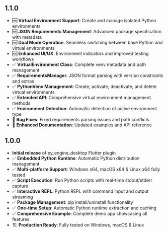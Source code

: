 ## 1.1.0

* 🆕 **Virtual Environment Support**: Create and manage isolated Python environments
* 🆕 **JSON Requirements Management**: Advanced package specification with metadata
* 🆕 **Dual Mode Operation**: Seamless switching between base Python and virtual environments
* 🆕 **Enhanced UI/UX**: Environment indicators and improved testing workflows
* ✅ **VirtualEnvironment Class**: Complete venv metadata and path management
* ✅ **RequirementsManager**: JSON format parsing with version constraints and extras
* ✅ **PythonVenv Management**: Create, activate, deactivate, and delete virtual environments
* ✅ **Extended API**: Comprehensive virtual environment management methods
* ✅ **Environment Detection**: Automatic detection of active environment type
* 🔧 **Bug Fixes**: Fixed requirements parsing issues and path conflicts
* 📖 **Enhanced Documentation**: Updated examples and API reference

## 1.0.0

* **Initial release** of py_engine_desktop Flutter plugin
* ✅ **Embedded Python Runtime**: Automatic Python distribution management
* ✅ **Multi-platform Support**: Windows x64, macOS x64 & Linux x64 fully tested
* ✅ **Script Execution**: Run Python scripts with real-time stdout/stderr capture
* ✅ **Interactive REPL**: Python REPL with command input and output streaming
* ✅ **Package Management**: pip install/uninstall functionality
* ✅ **One-time Setup**: Automatic Python runtime extraction and caching
* ✅ **Comprehensive Example**: Complete demo app showcasing all features
* 🏗️ **Production Ready**: Fully tested on Windows, macOS & Linux
